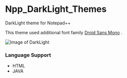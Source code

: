 # Npp_DarkLight_Themes
DarkLight theme for Notepad++

This theme used additional font family [Droid Sans Mono](http://www.fontsquirrel.com/fonts/droid-sans-mono) .


![Image of DarkLight](https://sites.google.com/site/hendrosng22/readme.jpg?attredirects=0)

### Language Support
* HTML
* JAVA